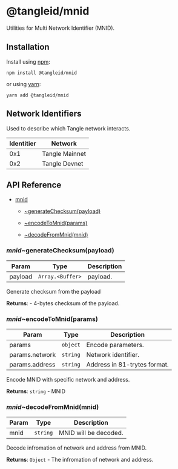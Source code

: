 # @tangleid/mnid

Utilities for Multi Network Identifier (MNID).

## Installation

Install using [npm](https://www.npmjs.org/):

```shell
npm install @tangleid/mnid
```

or using [yarn](https://yarnpkg.com/):

```shell
yarn add @tangleid/mnid
```

## Network Identifiers

Used to describe which Tangle network interacts.

| Identitier | Network        |
| ---------- | -------------- |
| 0x1        | Tangle Mainnet |
| 0x2        | Tangle Devnet  |

## API Reference


* [mnid](#module_mnid)

    * [~generateChecksum(payload)](#module_mnid..generateChecksum)

    * [~encodeToMnid(params)](#module_mnid..encodeToMnid)

    * [~decodeFromMnid(mnid)](#module_mnid..decodeFromMnid)


<a name="module_mnid..generateChecksum"></a>

### *mnid*~generateChecksum(payload)

| Param | Type | Description |
| --- | --- | --- |
| payload | <code>Array.&lt;Buffer&gt;</code> | payload. |

Generate checksum from the payload

**Returns**: - 4-bytes checksum of the payload.  
<a name="module_mnid..encodeToMnid"></a>

### *mnid*~encodeToMnid(params)

| Param | Type | Description |
| --- | --- | --- |
| params | <code>object</code> | Encode parameters. |
| params.network | <code>string</code> | Network identifier. |
| params.address | <code>string</code> | Address in 81-trytes format. |

Encode MNID with specific network and address.

**Returns**: <code>string</code> - MNID  
<a name="module_mnid..decodeFromMnid"></a>

### *mnid*~decodeFromMnid(mnid)

| Param | Type | Description |
| --- | --- | --- |
| mnid | <code>string</code> | MNID will be decoded. |

Decode infromation of network and address from MNID.

**Returns**: <code>Object</code> - The infromation of network and address.  
